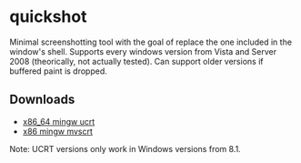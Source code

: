 # quickshot

Minimal screenshotting tool with the goal of replace the one included in the window's shell.
Supports every windows version from Vista and Server 2008 (theorically, not actually tested).
Can support older versions if buffered paint is dropped.


## Downloads
- [x86_64 mingw ucrt](https://files.catbox.moe/6kgfqw.zip)
- [x86 mingw mvscrt](https://files.catbox.moe/jr62uy.zip)

Note: UCRT versions only work in Windows versions from 8.1.
